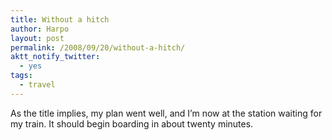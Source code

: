 ```yaml
---
title: Without a hitch
author: Harpo
layout: post
permalink: /2008/09/20/without-a-hitch/
aktt_notify_twitter:
  - yes
tags:
  - travel
---
```

As the title implies, my plan went well, and I&#8217;m now at the station waiting for my train. It should begin boarding in about twenty minutes.